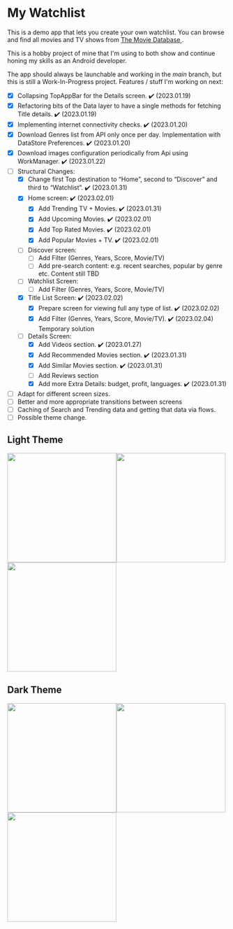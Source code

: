 # My Watchlist
This is a demo app that lets you create your own watchlist. You can browse and find all movies and TV shows from [The Movie Database ](https://www.themoviedb.org/ "The Movie Database").

This is a hobby project of mine that I'm using to both show and continue honing my skills as an Android developer.

The app should always be launchable and working in the *main* branch, but this is still a Work-In-Progress project. Features / stuff I'm working on next:
- [x] Collapsing TopAppBar for the Details screen. :heavy_check_mark: (2023.01.19) 
- [x] Refactoring bits of the Data layer to have a single methods for fetching Title details. :heavy_check_mark: (2023.01.19) 
- [x] Implementing internet connectivity checks. :heavy_check_mark: (2023.01.20) 
- [x] Download Genres list from API only once per day. Implementation with DataStore Preferences. :heavy_check_mark: (2023.01.20) 
- [x] Download images configuration periodically from Api using WorkManager. :heavy_check_mark: (2023.01.22) 
- [ ] Structural Changes:
	- [x]	Change first Top destination to “Home”, second to “Discover” and third to “Watchlist”. :heavy_check_mark: (2023.01.31)
	- [x]	Home screen: :heavy_check_mark: (2023.02.01)
		- [x]	Add Trending TV + Movies. :heavy_check_mark: (2023.01.31)
		- [x]	Add Upcoming Movies. :heavy_check_mark: (2023.02.01)
		- [x]	Add Top Rated Movies. :heavy_check_mark: (2023.02.01)
		- [x]	Add Popular Movies + TV. :heavy_check_mark: (2023.02.01)
	- [ ]	Discover screen:
		- [ ]	Add Filter (Genres, Years, Score, Movie/TV)
		- [ ]	Add pre-search content: e.g. recent searches, popular by genre etc. Content still TBD
	- [ ]	Watchlist Screen: 
		- [ ]	Add Filter (Genres, Years, Score, Movie/TV)
	- [x]	Title List Screen: :heavy_check_mark: (2023.02.02)
		- [x]	Prepare screen for viewing full any type of list. :heavy_check_mark: (2023.02.02)
		- [x]	Add Filter (Genres, Years, Score, Movie/TV). :heavy_check_mark: (2023.02.04) Temporary solution
	- [ ]	Details Screen:
		- [x] 	Add Videos section. :heavy_check_mark: (2023.01.27) 
		- [x]	Add Recommended Movies section. :heavy_check_mark: (2023.01.31)
		- [x]	Add Similar Movies section. :heavy_check_mark: (2023.01.31)
		- [ ]	Add Reviews section
		- [x] 	Add more Extra Details: budget, profit, languages. :heavy_check_mark: (2023.01.31)
- [ ] Adapt for different screen sizes. 
- [ ] Better and more appropriate transitions between screens
- [ ] Caching of Search and Trending data and getting that data via flows.
- [ ] Possible theme change.

## Light Theme

<img src="https://user-images.githubusercontent.com/34347984/212759648-903e3147-7f9e-4968-9157-9e17c34b5890.jpg" width="250"/><img src="https://user-images.githubusercontent.com/34347984/212759652-24d1ff71-e1b6-4a66-afbd-84f7acf22e03.jpg" width="250"/><img src="https://user-images.githubusercontent.com/34347984/212759654-89df1db2-86fa-44fe-8d12-3920741d41da.jpg" width="250"/>

## Dark Theme

<img src="https://user-images.githubusercontent.com/34347984/212759656-f43ab28d-1bcb-49a1-9d6e-c1ca95c9b675.jpg" width="250"/><img src="https://user-images.githubusercontent.com/34347984/212759657-208b6432-0a00-4edf-bd7f-94dab7c96bc0.jpg" width="250"/><img src="https://user-images.githubusercontent.com/34347984/212759660-ede99931-6aac-4f32-86c8-be35219c9b5a.jpg" width="250"/>
